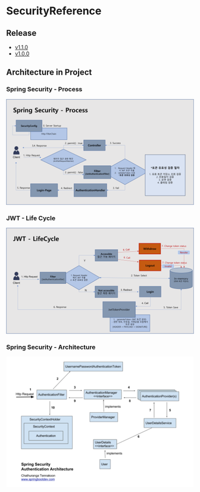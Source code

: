 # SecurityReference
## Release
- [v1.1.0](https://github.com/mon99745/SecurityReference/blob/dev/RELEASENOTE.md#v110-2024-04-24-)
- [v1.0.0](https://github.com/mon99745/SecurityReference/blob/dev/RELEASENOTE.md#v100-2024-01-30-)

## Architecture in Project
### Spring Security - Process
![](src/main/resources/static/img/SpringSecurityProcess.png)
### JWT - Life Cycle
![](src/main/resources/static/img/JwtLifeCycle.png)
### Spring Security - Architecture
![](src/main/resources/static/img/SpringSecurityArchitecture.png)
